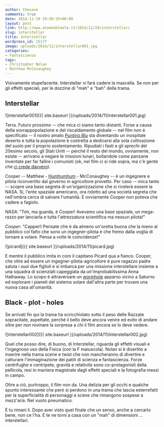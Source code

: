 ```yaml
---
author: thesave
comments: true
date: 2014-11-29 19:50:25+00:00
layout: post
link: http://www.atomodelmale.it/2014/11/29/interstellar/
slug: interstellar
title: Interstellar
wordpress_id: 15177
image: uploads/2014/11/interstellar001.jpg
categories:
- Fantascienza
tags:
- Christopher Nolan
- Matthew McConaughey
---
```


Visivamente stupefacente. Interstellar vi farà cadere la mascella. Se non per gli effetti speciali, per le dozzine di "mah" e "bah" della trama.

## Interstellar

![interstellar001]({{ site.baseurl }}/uploads/2014/11/interstellar001.jpg)

Terra. Futuro prossimo -- che mica ci siamo tanto distanti.
Forse a causa della sovrappopolazione e del riscaldamento globale -- nel film non è specificato -- il nostro amato [Puntino Blu](http://it.wikipedia.org/wiki/Pale_Blue_Dot) sta diventando un inospitale deserto e tutta la popolazione è costretta a dedicarsi alla sola coltivazione del suolo per il proprio sostentamento. Ripudiati i fasti e gli sprechi del 20esimo secolo, gli Stati Uniti -- perché il resto del mondo, ovviamente, non esiste -- arrivano a negare le missioni lunari, bollandole come panzane inventate per far fallire i comunisti (ok, nel film ci si ride sopra, ma c'è gente che [ci crede davvero](http://it.wikipedia.org/wiki/Teoria_del_complotto_lunare)).

Cooper -- Matthew - [Humhumhum](https://www.youtube.com/watch?v=iggA6dHDK5o) - McConaughey -- è un ingegnere e pilota riconvertito dal governo in agricoltore provetto. Per caso -- mica tanto -- scopre una base segreta di un'organizzazione che si rivelerà essere la NASA. Si, l'ente spaziale americano, ora ridotto ad una società segreta che nell'ombra cerca di salvare l'umanità. E ovviamente Cooper non poteva che cadere a fagiolo.

_NASA_: "Toh, ma guarda, è Cooper! Avevamo una base spaziale, un mega-razzo per lanciarla e tutta l'attrezzatura scientifica ma nessun pilota!"

_Cooper_: "Capperi! Pensate che è da almeno un'oretta buona che la meno al pubblico col fatto che sono un ingegner-pilota e che fremo dalla voglia di tornare a volare. Pensa a volte le coincidenze!"

![picard]({{ site.baseurl }}/uploads/2014/11/picard.jpg)

E mentre il pubblico imita in coro il capitano Picard qua a fianco. Cooper, che oltre ad essere un ingegner-pilota-agricoltore è pure ragazzo padre saluta i suoi due figlioli e si imbarca per una missione interstellare insieme a una squadra di scienziati capeggiata da un'improbabilissima Anna Hathaway. Lo scopo è attraversare un [wormhole](http://en.wikipedia.org/wiki/Wormholes_in_fiction) apparso vicino a Saturno ed esplorare i pianeti del sistema solare dall'altra parte per trovare una nuova casa all'umanità.

## Black - plot - holes

Se arrivati fin qui la trama ha scricchiolato sotto il peso delle Razzate sopracitate, aspettate, perché il bello deve ancora venire ed evito di andare oltre per non rovinare la sorpresa a chi il film ancora se lo deve vedere.

![interstellar002]({{ site.baseurl }}/uploads/2014/11/interstellar002.jpg)

Quel che posso dire, di buono, di Interstellar, riguarda gli effetti visuali e l'ingegnoso uso della Fisica (con la F maiuscola). Nolan si è divertito a inserire nella trama scene e twist che non mancheranno di divertire e catturare l'immaginazione dei patiti di scienza e fantascienza. Forze centrifughe e centripete, gravità e relatività sono co-protagonisti della pellicola, resi in maniera magistrale dagli effetti speciali e la fotografia messi in campo.

Oltre a ciò, purtroppo, il film non da. Una delizia per gli occhi e qualche spunto interessante che però si perdono in una trama che lascia esterrefatti per la superficialità di personaggi e scene che rimangono sospese a mezz'aria. Nel vuoto pneumatico.

E tu rimani lì. Dopo aver visto quel finale che un senso, anche a cercarlo bene, non ce l'ha. E te ne torni a casa con un "mah" di dimensioni ... interstellari.
